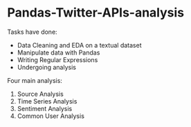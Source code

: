 # Pandas-Twitter-APIs-analysis

Tasks have done:
- Data Cleaning and EDA on a textual dataset
- Manipulate data with Pandas
- Writing Regular Expressions
- Undergoing analysis

Four main analysis:
1. Source Analysis
2. Time Series Analysis
3. Sentiment Analysis
4. Common User Analysis
